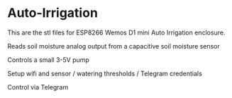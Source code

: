 # Auto-Irrigation

This are the stl files for ESP8266 Wemos D1 mini Auto Irrigation enclosure.


Reads soil moisture analog output from a capacitive soil moisture sensor

Controls a small 3-5V pump

Setup wifi and sensor / watering thresholds / Telegram credentials

Control via Telegram

